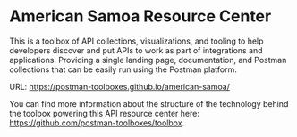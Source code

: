 # American Samoa Resource Center
This is a toolbox of API collections, visualizations, and tooling to help developers discover and put APIs to work as part of integrations and applications. Providing a single landing page, documentation, and Postman collections that can be easily run using the Postman platform.

URL: https://postman-toolboxes.github.io/american-samoa/

You can find more information about the structure of the technology behind the toolbox powering this API resource center here: https://github.com/postman-toolboxes/toolbox.
